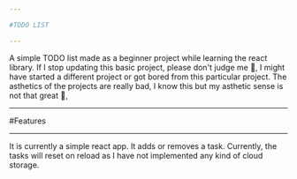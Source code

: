 ```yaml
---

#TODO LIST

---
```


A simple TODO list made as a beginner project while learning the react library. If I stop updating this basic project, please don't judge me 🥺, I might have started a 
different project or got bored from this particular project. The asthetics of the projects are really bad, I know this but my asthetic sense is not that great 🥲, 

---

#Features

---
It is currently a simple react app. It adds or removes a task. Currently, the tasks will reset on reload as I have not implemented any kind of cloud storage.
